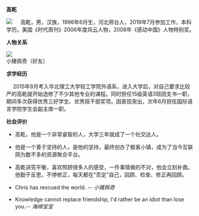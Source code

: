 **高乾**  

![](http://b-ssl.duitang.com/uploads/item/201807/28/20180728221153_fwnrb.thumb.224_0.gif)
 &ensp; &ensp;高乾，男，汉族，1996年6月生，河北邢台人，2019年7月参加工作，本科学历。美国《时代周刊》2006年度风云人物，2008年《感动中国》人物特别奖。  

**人物关系**

![](https://timgsa.baidu.com/timg?image&quality=80&size=b100_100&sec=1559726145475&di=c3fa8337899a6b8bb5f4a227d9b62bb7&imgtype=0&src=http%3A%2F%2Fb-ssl.duitang.com%2Fuploads%2Fitem%2F201707%2F07%2F20170707164416_2RNwJ.jpeg)    
小猪佩奇（好友）

**求学经历**   

&ensp; &ensp;2015年9月考入华北理工大学轻工学院外语系，进入大学后，对自己要求比较严的高乾就开始选修了不少其他专业的课程。同时担任15级英语3班团支书一职，期间多次获得优秀三好学生、优秀班干部奖项。因表现突出，次年6月担任国际语言学院学生会副主席一职。  

**社会评价**

- 高乾，他是一个非常睿智的人，大学三年就成了一个社交达人。  

- 他是一个善于坚持的人，是他的坚持，最终创办了极客小镇，成为了当今互联网为数不多的资源聚合平台。  

- 高乾讲究平衡，喜欢照顾很多人的感受，一件事情做的不对，他会立刻补救。他勤于反思，不停修正，每天都在“否定”自己，回顾、检查、修正再回顾。  

- Chris has rescued the world. -- *小猪佩奇*  

- Knowledge cannot replace friendship, I'd rather be an idiot than lose you.-- *海绵宝宝*
